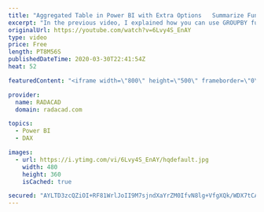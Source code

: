 ```yaml
---
title: "Aggregated Table in Power BI with Extra Options   Summarize Function in DAX"
excerpt: "In the previous video, I explained how you can use GROUPBY function in DAX to create an aggregated table. In this video, I'll explain how you can use Summarize function for the same purpose. Summarize function gives you more control on how to create your aggregated table with some extra functions. Let's"
originalUrl: https://youtube.com/watch?v=6Lvy4S_EnAY
type: video
price: Free
length: PT8M56S
publishedDateTime: 2020-03-30T22:41:54Z
heat: 52

featuredContent: "<iframe width=\"800\" height=\"500\" frameborder=\"0\" src=\"https://www.youtube.com/embed/6Lvy4S_EnAY\" allow=\"accelerometer; autoplay; encrypted-media; gyroscope; picture-in-picture\" allowfullscreen></iframe>"

provider:
  name: RADACAD
  domain: radacad.com

topics:
  - Power BI
  - DAX

images:
  - url: https://i.ytimg.com/vi/6Lvy4S_EnAY/hqdefault.jpg
    width: 480
    height: 360
    isCached: true

secured: "AYLTD3zcQZiOI+RF81WrlJoII9M7sjndXaYrZM0IfvN8lg+VfgXQk/WDX7tCAKlkAiO3p4BQXRI9ZYPTVW/flYROPbzCaOHBtGFFAAjOVNQ0Biee/DMlCV+vn55JXJOS/b1EAigrwiddTLU9Mdz2d+7OQJaCYSWBLQ7VltVdMmrxcfxSGTtjccComILTrL+dlgygtqzB0RJ055hWAEoS1exRMXpVhVyU1onzisx1r15VwUw3DZJiBklj6+njCAYA38vE5+J0dhEoCtjA5nbmkQwfNpqBCZpaCpcHzaDh7D7WBLeXSgvMNM9ZQw5TDDOKeDb4+IfNAXyE2I3Cl4vXMu6EU1AOnPQSVSvT9cbjlbMIKAwM5slDvxelcoG3uh4KFbC6NgUitZ7F1Q2da2smWb+T7CMUi67QN1H4Ov9CFLU=;CZSkWEY0S6nYtn+gFIeO2w=="
---
```


